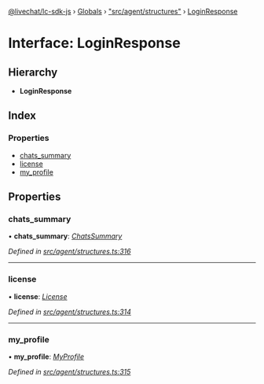 [@livechat/lc-sdk-js](../README.md) › [Globals](../globals.md) › ["src/agent/structures"](../modules/_src_agent_structures_.md) › [LoginResponse](_src_agent_structures_.loginresponse.md)

# Interface: LoginResponse

## Hierarchy

* **LoginResponse**

## Index

### Properties

* [chats_summary](_src_agent_structures_.loginresponse.md#chats_summary)
* [license](_src_agent_structures_.loginresponse.md#license)
* [my_profile](_src_agent_structures_.loginresponse.md#my_profile)

## Properties

###  chats_summary

• **chats_summary**: *[ChatsSummary](_src_agent_structures_.chatssummary.md)*

*Defined in [src/agent/structures.ts:316](https://github.com/livechat/lc-sdk-js/blob/228cb10/src/agent/structures.ts#L316)*

___

###  license

• **license**: *[License](_src_agent_structures_.license.md)*

*Defined in [src/agent/structures.ts:314](https://github.com/livechat/lc-sdk-js/blob/228cb10/src/agent/structures.ts#L314)*

___

###  my_profile

• **my_profile**: *[MyProfile](_src_objects_index_.myprofile.md)*

*Defined in [src/agent/structures.ts:315](https://github.com/livechat/lc-sdk-js/blob/228cb10/src/agent/structures.ts#L315)*
